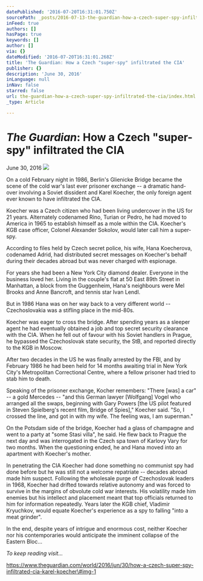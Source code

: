 ```yaml
---
datePublished: '2016-07-20T16:31:01.750Z'
sourcePath: _posts/2016-07-13-the-guardian-how-a-czech-super-spy-infiltrated-the-cia.md
inFeed: true
authors: []
hasPage: true
keywords: []
author: []
via: {}
dateModified: '2016-07-20T16:31:01.268Z'
title: 'The Guardian: How a Czech "super-spy" infiltrated the CIA'
publisher: {}
description: 'June 30, 2016'
inLanguage: null
inNav: false
starred: false
url: the-guardian-how-a-czech-super-spy-infiltrated-the-cia/index.html
_type: Article

---
```

# _**The Guardian**_**: How a Czech "super-spy" infiltrated the CIA**

June 30, 2016
![](https://the-grid-user-content.s3-us-west-2.amazonaws.com/07862e66-f260-440c-be86-c5aa577b3c01.jpg)

On a cold February night in 1986, Berlin's Glienicke Bridge became the scene of the cold war's last ever prisoner exchange -- a dramatic hand-over involving a Soviet dissident and Karel Koecher, the only foreign agent ever known to have infiltrated the CIA.

Koecher was a Czech citizen who had been living undercover in the US for 21 years. Alternately codenamed Rino, Turian or Pedro, he had moved to America in 1965 to establish himself as a mole within the CIA. Koecher's KGB case officer, Colonel Alexander Sokolov, would later call him a super-spy.

According to files held by Czech secret police, his wife, Hana Koecherova, codenamed Adrid, had distributed secret messages on Koecher's behalf during their decades abroad but was never charged with espionage.

For years she had been a New York City diamond dealer. Everyone in the business loved her. Living in the couple's flat at 50 East 89th Street in Manhattan, a block from the Guggenheim, Hana's neighbours were Mel Brooks and Anne Bancroft, and tennis star Ivan Lendl.

But in 1986 Hana was on her way back to a very different world -- Czechoslovakia was a stifling place in the mid-80s.

Koecher was eager to cross the bridge. After spending years as a sleeper agent he had eventually obtained a job and top secret security clearance with the CIA. When he fell out of favour with his Soviet handlers in Prague, he bypassed the Czechoslovak state security, the StB, and reported directly to the KGB in Moscow.

After two decades in the US he was finally arrested by the FBI, and by February 1986 he had been held for 14 months awaiting trial in New York City's Metropolitan Correctional Centre, where a fellow prisoner had tried to stab him to death.

Speaking of the prisoner exchange, Kocher remembers: "There \[was\] a car" -- a gold Mercedes -- "and this German lawyer \[Wolfgang\] Vogel who arranged all the swaps, beginning with Gary Powers \[the US pilot featured in Steven Spielberg's recent film, Bridge of Spies\]," Koecher said. "So, I crossed the line, and got in with my wife. The feeling was, I am superman."

On the Potsdam side of the bridge, Koecher had a glass of champagne and went to a party at "some Stasi villa", he said. He flew back to Prague the next day and was interrogated in the Czech spa town of Karlovy Vary for two months. When the questioning ended, he and Hana moved into an apartment with Koecher's mother.

In penetrating the CIA Koecher had done something no communist spy had done before but he was still not a welcome repatriate -- decades abroad made him suspect. Following the wholesale purge of Czechoslovak leaders in 1968, Koecher had drifted towards relative autonomy and was forced to survive in the margins of obvolute cold war interests. His volatility made him enemies but his intellect and placement meant that top officials returned to him for information repeatedly. Years later the KGB chief, Vladimir Kryuchkov, would equate Koecher's experience as a spy to falling "into a meat grinder".

In the end, despite years of intrigue and enormous cost, neither Koecher nor his contemporaries would anticipate the imminent collapse of the Eastern Bloc...

_To keep reading visit..._

https://www.theguardian.com/world/2016/jun/30/how-a-czech-super-spy-infiltrated-cia-karel-koecher\#img-1
